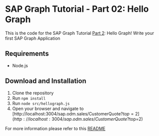 # SAP Graph Tutorial - Part 02: Hello Graph

This is the code for the SAP Graph Tutorial [Part 2](https://blogs.sap.com/2021/06/15/part-2-hello-graph-write-your-first-sap-graph-application/): Hello Graph! Write your first SAP Graph Application

## Requirements

- Node.js

## Download and Installation

1. Clone the repository
2. Run `npm install`
3. Run `node src/hellograph.js`
4. Open your browser and navigate to [http://localhost:3004/sap.odm.sales/CustomerQuote?$top=2](http://localhost:3004/sap.odm.sales/CustomerQuote?$top=2)

For more information please refer to this [README](../../README.md)
